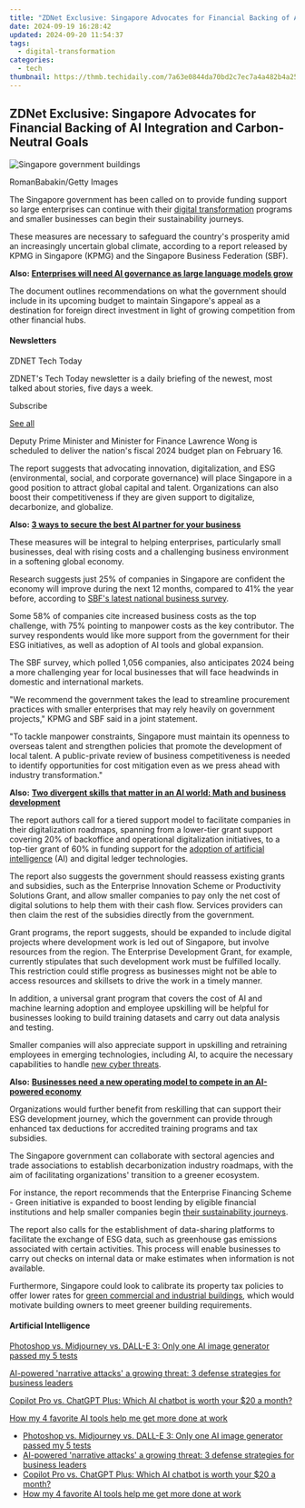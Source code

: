 ```yaml
---
title: "ZDNet Exclusive: Singapore Advocates for Financial Backing of AI Integration and Carbon-Neutral Goals"
date: 2024-09-19 16:28:42
updated: 2024-09-20 11:54:37
tags:
  - digital-transformation
categories:
  - tech
thumbnail: https://thmb.techidaily.com/7a63e0844da70bd2c7ec7a4a482b4a25c9f48b524efb6bb31d25ddff4661a97e.jpg
---
```


## ZDNet Exclusive: Singapore Advocates for Financial Backing of AI Integration and Carbon-Neutral Goals

![Singapore government buildings](https://www.zdnet.com/a/img/resize/3378979e1d12500e41f783478e1edc9b45ac2704/2024/01/10/9c6e4b92-dc70-41a0-8853-3465b3ad4ba3/gettyimages-587200388.jpg?auto=webp&width=1280)

RomanBabakin/Getty Images

The Singapore government has been called on to provide funding support so large enterprises can continue with their [digital transformation](https://www.zdnet.com/article/what-is-digital-transformation-everything-you-need-to-know-about-how-technology-is-reshaping/) programs and smaller businesses can begin their sustainability journeys. 

These measures are necessary to safeguard the country's prosperity amid an increasingly uncertain global climate, according to a report released by KPMG in Singapore (KPMG) and the Singapore Business Federation (SBF). 

**Also: [Enterprises will need AI governance as large language models grow](https://www.zdnet.com/article/enterprises-will-need-ai-governance-as-large-language-models-grow-in-number/)**

The document outlines recommendations on what the government should include in its upcoming budget to maintain Singapore's appeal as a destination for foreign direct investment in light of growing competition from other financial hubs. 

#### Newsletters

ZDNET Tech Today

ZDNET's Tech Today newsletter is a daily briefing of the newest, most talked about stories, five days a week.

 Subscribe

[See all](https://www.zdnet.com/newsletters/)

Deputy Prime Minister and Minister for Finance Lawrence Wong is scheduled to deliver the nation's fiscal 2024 budget plan on February 16\. 

The report suggests that advocating innovation, digitalization, and ESG (environmental, social, and corporate governance) will place Singapore in a good position to attract global capital and talent. Organizations can also boost their competitiveness if they are given support to digitalize, decarbonize, and globalize.

**Also: [3 ways to secure the best AI partner for your business](https://www.zdnet.com/article/3-ways-to-find-a-great-ai-partner-for-your-enterprise/)** 

These measures will be integral to helping enterprises, particularly small businesses, deal with rising costs and a challenging business environment in a softening global economy.

Research suggests just 25% of companies in Singapore are confident the economy will improve during the next 12 months, compared to 41% the year before, according to [SBF's latest national business survey](https://www.sbf.org.sg/newsroom/media/press-releases/detail/singapore-business-sentiment-weakens-amidst-economic-uncertainties-tightening-credit-cost-increases-and-manpower-challenges).

Some 58% of companies cite increased business costs as the top challenge, with 75% pointing to manpower costs as the key contributor. The survey respondents would like more support from the government for their ESG initiatives, as well as adoption of AI tools and global expansion. 

The SBF survey, which polled 1,056 companies, also anticipates 2024 being a more challenging year for local businesses that will face headwinds in domestic and international markets. 

"We recommend the government takes the lead to streamline procurement practices with smaller enterprises that may rely heavily on government projects," KPMG and SBF said in a joint statement. 

"To tackle manpower constraints, Singapore must maintain its openness to overseas talent and strengthen policies that promote the development of local talent. A public-private review of business competitiveness is needed to identify opportunities for cost mitigation even as we press ahead with industry transformation."

**Also:** [**Two divergent skills that matter in an AI world: Math and business development**](https://www.zdnet.com/article/two-divergent-skills-that-matter-in-an-ai-world-math-and-business-development/)

The report authors call for a tiered support model to facilitate companies in their digitalization roadmaps, spanning from a lower-tier grant support covering 20% of backoffice and operational digitalization initiatives, to a top-tier grant of 60% in funding support for the [adoption of artificial intelligence](https://www.zdnet.com/article/singapore-looks-for-generative-ai-use-cases-with-sandbox-options/) (AI) and digital ledger technologies. 

The report also suggests the government should reassess existing grants and subsidies, such as the Enterprise Innovation Scheme or Productivity Solutions Grant, and allow smaller companies to pay only the net cost of digital solutions to help them with their cash flow. Services providers can then claim the rest of the subsidies directly from the government. 

Grant programs, the report suggests, should be expanded to include digital projects where development work is led out of Singapore, but involve resources from the region. The Enterprise Development Grant, for example, currently stipulates that such development work must be fulfilled locally. This restriction could stifle progress as businesses might not be able to access resources and skillsets to drive the work in a timely manner.

In addition, a universal grant program that covers the cost of AI and machine learning adoption and employee upskilling will be helpful for businesses looking to build training datasets and carry out data analysis and testing. 

Smaller companies will also appreciate support in upskilling and retraining employees in emerging technologies, including AI, to acquire the necessary capabilities to handle [new cyber threats](https://www.zdnet.com/article/singapore-identifies-six-generative-ai-risks-sets-up-foundation-to-guide-adoption/).

**Also:** [**Businesses need a new operating model to compete in an AI-powered economy**](https://www.zdnet.com/article/new-operating-model-to-compete-in-ai-economy/)

Organizations would further benefit from reskilling that can support their ESG development journey, which the government can provide through enhanced tax deductions for accredited training programs and tax subsidies. 

The Singapore government can collaborate with sectoral agencies and trade associations to establish decarbonization industry roadmaps, with the aim of facilitating organizations' transition to a greener ecosystem. 

For instance, the report recommends that the Enterprise Financing Scheme - Green initiative is expanded to boost lending by eligible financial institutions and help smaller companies begin [their sustainability journeys](https://www.zdnet.com/home-and-office/smart-office/singapore-firms-struggle-to-align-sustainability-goals-with-business-objectives/). 

The report also calls for the establishment of data-sharing platforms to facilitate the exchange of ESG data, such as greenhouse gas emissions associated with certain activities. This process will enable businesses to carry out checks on internal data or make estimates when information is not available. 

Furthermore, Singapore could look to calibrate its property tax policies to offer lower rates for [green commercial and industrial buildings](https://www.zdnet.com/article/singapore-wants-only-data-centres-that-are-efficient/), which would motivate building owners to meet greener building requirements. 

#### Artificial Intelligence

[Photoshop vs. Midjourney vs. DALL-E 3: Only one AI image generator passed my 5 tests](https://www.zdnet.com/article/is-photoshops-new-text-to-image-as-good-as-midjourney-and-dall-e-we-test-it-and-see/ "Photoshop vs. Midjourney vs. DALL-E 3: Only one AI image generator passed my 5 tests")

[AI-powered 'narrative attacks' a growing threat: 3 defense strategies for business leaders](https://www.zdnet.com/article/ai-powered-narrative-attacks-a-growing-threat-3-defense-strategies-for-business-leaders/ "AI-powered 'narrative attacks' a growing threat: 3 defense strategies for business leaders")

[Copilot Pro vs. ChatGPT Plus: Which AI chatbot is worth your $20 a month?](https://www.zdnet.com/article/copilot-pro-vs-chatgpt-plus-which-is-ai-chatbot-is-worth-your-20-a-month/ "Copilot Pro vs. ChatGPT Plus: Which AI chatbot is worth your $20 a month?")

[How my 4 favorite AI tools help me get more done at work](https://www.zdnet.com/article/how-my-4-favorite-ai-tools-help-me-get-more-done-at-work/ "How my 4 favorite AI tools help me get more done at work")

* [Photoshop vs. Midjourney vs. DALL-E 3: Only one AI image generator passed my 5 tests](https://www.zdnet.com/article/is-photoshops-new-text-to-image-as-good-as-midjourney-and-dall-e-we-test-it-and-see/ "Photoshop vs. Midjourney vs. DALL-E 3: Only one AI image generator passed my 5 tests")
* [AI-powered 'narrative attacks' a growing threat: 3 defense strategies for business leaders](https://www.zdnet.com/article/ai-powered-narrative-attacks-a-growing-threat-3-defense-strategies-for-business-leaders/ "AI-powered 'narrative attacks' a growing threat: 3 defense strategies for business leaders")
* [Copilot Pro vs. ChatGPT Plus: Which AI chatbot is worth your $20 a month?](https://www.zdnet.com/article/copilot-pro-vs-chatgpt-plus-which-is-ai-chatbot-is-worth-your-20-a-month/ "Copilot Pro vs. ChatGPT Plus: Which AI chatbot is worth your $20 a month?")
* [How my 4 favorite AI tools help me get more done at work](https://www.zdnet.com/article/how-my-4-favorite-ai-tools-help-me-get-more-done-at-work/ "How my 4 favorite AI tools help me get more done at work")

<ins class="adsbygoogle"
     style="display:block"
     data-ad-format="autorelaxed"
     data-ad-client="ca-pub-7571918770474297"
     data-ad-slot="1223367746"></ins>



<ins class="adsbygoogle"
     style="display:block"
     data-ad-client="ca-pub-7571918770474297"
     data-ad-slot="8358498916"
     data-ad-format="auto"
     data-full-width-responsive="true"></ins>
